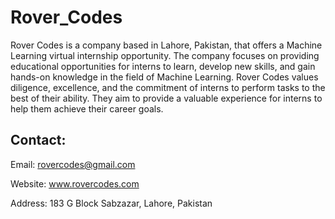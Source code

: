 # Rover_Codes
Rover Codes is a company based in Lahore, Pakistan, that offers a Machine Learning virtual internship opportunity. The company focuses on providing educational opportunities for interns to learn, develop new skills, and gain hands-on knowledge in the field of Machine Learning. Rover Codes values diligence, excellence, and the commitment of interns to perform tasks to the best of their ability. They aim to provide a valuable experience for interns to help them achieve their career goals.

## Contact:
Email: rovercodes@gmail.com 

Website: www.rovercodes.com 

Address: 183 G Block Sabzazar, Lahore, Pakistan 
